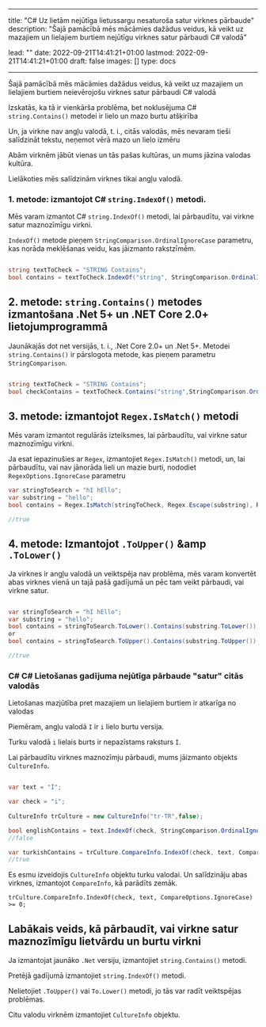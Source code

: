 
---
title: "C# Uz lietām nejūtīga lietussargu nesaturoša satur virknes pārbaude"
description: "Šajā pamācībā mēs mācāmies dažādus veidus, kā veikt uz mazajiem un lielajiem burtiem nejūtīgu virknes satur pārbaudi C# valodā"

lead: ""
date: 2022-09-21T14:41:21+01:00
lastmod: 2022-09-21T14:41:21+01:00
draft: false
images: []
type: docs

---


Šajā pamācībā mēs mācāmies dažādus veidus, kā veikt uz mazajiem un lielajiem burtiem neievērojošu virknes satur pārbaudi C# valodā 

Izskatās, ka tā ir vienkārša problēma, bet noklusējuma C# `string.Contains()` metodei ir lielo un mazo burtu atšķirība 

Un, ja virkne nav angļu valodā, t. i., citās valodās, mēs nevaram tieši salīdzināt tekstu, neņemot vērā mazo un lielo izmēru 

Abām virknēm jābūt vienas un tās pašas kultūras, un mums jāzina valodas kultūra.

Lielākoties mēs salīdzinām virknes tikai angļu valodā.

### 1. metode: izmantojot C# `string.IndexOf()` metodi.

Mēs varam izmantot C# `string.IndexOf()` metodi, lai pārbaudītu, vai virkne satur maznozīmīgu virkni.

`IndexOf()` metode pieņem `StringComparison.OrdinalIgnoreCase` parametru, kas norāda meklēšanas veidu, kas jāizmanto rakstzīmēm.

```csharp

string textToCheck = "STRING Contains";
bool contains = textToCheck.IndexOf("string", StringComparison.OrdinalIgnoreCase) >= 0;

```

## 2. metode: `string.Contains()` metodes izmantošana .Net 5+ un .NET Core 2.0+ lietojumprogrammā

Jaunākajās dot net versijās, t. i., .Net Core 2.0+ un .Net 5+. Metodei `string.Contains()` ir pārslogota metode, kas pieņem parametru `StringComparison`.

```csharp

string textToCheck = "STRING Contains";
bool checkContains = textToCheck.Contains("string",StringComparison.OrdinalIgnoreCase);

```

## 3. metode: izmantojot `Regex.IsMatch()` metodi

Mēs varam izmantot regulārās izteiksmes, lai pārbaudītu, vai virkne satur maznozīmīgu virkni.

Ja esat iepazinušies ar `Regex`, izmantojiet `Regex.IsMatch()` metodi, un, lai pārbaudītu, vai nav jānorāda lieli un mazie burti, nododiet `RegexOptions.IgnoreCase` parametru 

```csharp
var stringToSearch = "hI hEllo";
var substring = "hello";
bool contains = Regex.IsMatch(stringToCheck, Regex.Escape(substring), RegexOptions.IgnoreCase);

//true

```

## 4. metode: Izmantojot `.ToUpper()` &amp `.ToLower()`

Ja virknes ir angļu valodā un veiktspēja nav problēma, mēs varam konvertēt abas virknes vienā un tajā pašā gadījumā un pēc tam veikt pārbaudi, vai virkne satur.

```csharp

var stringToSearch = "hI hEllo";
var substring = "hello";
bool contains = stringToSearch.ToLower().Contains(substring.ToLower());
or 
bool contains = stringToSearch.ToUpper().Contains(substring.ToUpper());

//true

```
### C# C# Lietošanas gadījuma nejūtīga pārbaude "satur" citās valodās

Lietošanas mazjūtība pret mazajiem un lielajiem burtiem ir atkarīga no valodas 

Piemēram, angļu valodā `I` ir `i` lielo burtu versija.

Turku valodā `i` lielais burts ir nepazīstams raksturs `İ`.

Lai pārbaudītu virknes maznozīmju pārbaudi, mums jāizmanto objekts `CultureInfo`.


```csharp

var text = "İ";

var check = "i";
            
CultureInfo trCulture = new CultureInfo("tr-TR",false);

bool englishContains = text.IndexOf(check, StringComparison.OrdinalIgnoreCase) >= 0;
//false

var turkishContains = trCulture.CompareInfo.IndexOf(check, text, CompareOptions.IgnoreCase) >= 0;
//true
```

Es esmu izveidojis `CultureInfo` objektu turku valodai. Un salīdzināju abas virknes, izmantojot `CompareInfo`, kā parādīts zemāk.

```
trCulture.CompareInfo.IndexOf(check, text, CompareOptions.IgnoreCase) >= 0;
```

## Labākais veids, kā pārbaudīt, vai virkne satur maznozīmīgu lietvārdu un burtu virkni

Ja izmantojat jaunāko `.Net` versiju, izmantojiet `string.Contains()` metodi.

Pretējā gadījumā izmantojiet `string.IndexOf()` metodi.

Nelietojiet `.ToUpper()` vai `To.Lower()` metodi, jo tās var radīt veiktspējas problēmas.

Citu valodu virknēm izmantojiet `CultureInfo` objektu.

